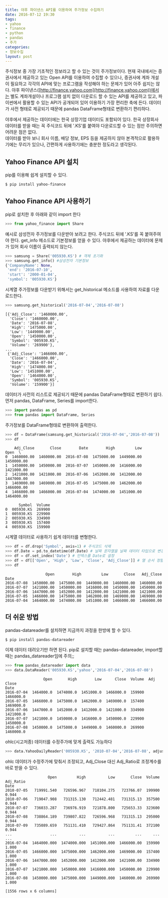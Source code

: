 ```yaml
---
title: 야후 파이낸스 API를 이용하여 주가정보 수집하기
date: 2016-07-12 19:30
tags:
- yahoo
- finance
- python
- pandas
- 주가
categories:
- 정보수집
layout: post
---
```


주식정보 중 가장 기초적인 정보라고 할 수 있는 것이 주가정보이다. 현재 국내에서는 증권사에서 제공하고 있는 Open API를 이용하여 수집할 수 있으나, 증권사에 계좌 개설이 필요하고 각각의 API에 맞는 프로그램을 작성해야 하는 문제가 있어 아주 쉽지는 않다. 야후 파이낸스([http://finance.yahoo.com](http://finance.yahoo.com))에서는 별도 계좌개설이나 프로그램 설치 없이 다운로드 할 수 있는 API를 제공하고 있고, 파이썬에서 활용할 수 있는 API가 공개되어 있어 이용하기 가장 편리한 축에 든다. 데이터가 사전 형태로 제공되기 때문에 pandas DataFrame형태로 변환하기 편리하다.

야후에서 제공하는 데이터에는 한국 상장기업 데이터도 포함되어 있다. 한국 상장회사 데이터를 받을 때는 꼭 주식코드 뒤에 '.KS'를 붙여야 다운로드할 수 있는 점만 주의하면 어려운 점은 없다.  
데이터를 받아 보니 회사 이름, 배당 정보, EPS 등을 제공하지 않아 본격적으로 활용하기에는 무리가 있으나, 간편하게 사용하기에는 충분한 정도라고 생각된다.

## Yahoo Finance API 설치

pip를 이용해 쉽게 설치할 수 있다.

```bash
$ pip install yahoo-finance
```

## Yahoo Finance API 사용하기

pip로 설치한 후 아래와 같이 import 한다

```python
>>> from yahoo_finance import Share
```

예시로 삼성전자 주가정보를 다운받아 보려고 한다. 주식코드 뒤에 '.KS'를 꼭 붙여주여야 한다. get_info 메소드로 기본정보를 얻을 수 있다. 야후에서 제공하는 데이터에 문제가 있어 회사 이름이 출력되지 않는다.

```python
>>> samsung = Share('005930.KS') # 객체 초기화
>>> samsung.get_info() #삼성전자 기본정보
{'CompanyName': None,
 'end': '2016-07-10',
 'start': '2000-01-04',
 'symbol': '005930.KS'}
```


시계열 주가정보를 다운받기 위해서는 get_historical 메소드를 사용하여 자료를 다운로드한다.  

```python
>>> samsung.get_historical('2016-07-04','2016-07-08')
```
```
[{'Adj_Close': '1460000.00',
  'Close': '1460000.00',
  'Date': '2016-07-08',
  'High': '1475000.00',
  'Low': '1449000.00',
  'Open': '1450000.00',
  'Symbol': '005930.KS',
  'Volume': '269900'},
...
 {'Adj_Close': '1466000.00',
  'Close': '1466000.00',
  'Date': '2016-07-04',
  'High': '1474000.00',
  'Low': '1451000.00',
  'Open': '1464000.00',
  'Symbol': '005930.KS',
  'Volume': '159900'}]
```

데이터가 사전의 리스트로 제공되기 때문에 pandas DataFrame형태로 변환하기 쉽다. 먼저 pandas, DataFrame, Series를 import한다.

```python
>>> import pandas as pd
>>> from pandas import DataFrame, Series
```

주가정보를 DataFrame형태로 변환하여 출력한다.

```python
>>> df = DataFrame(samsung.get_historical('2016-07-04','2016-07-08'))
>>> df
```
```
    Adj_Close       Close        Date        High         Low        Open  \
0  1460000.00  1460000.00  2016-07-08  1475000.00  1449000.00  1450000.00   
1  1450000.00  1450000.00  2016-07-07  1450000.00  1416000.00  1421000.00   
2  1421000.00  1421000.00  2016-07-06  1452000.00  1412000.00  1447000.00   
3  1469000.00  1469000.00  2016-07-05  1475000.00  1462000.00  1466000.00   
4  1466000.00  1466000.00  2016-07-04  1474000.00  1451000.00  1464000.00   

      Symbol  Volume  
0  005930.KS  269900  
1  005930.KS  229900  
2  005930.KS  334900  
3  005930.KS  157400  
4  005930.KS  159900  
```

시계열 데이터로 사용하기 쉽게 데이터를 변형한다.

```python
>>> df = df.drop('Symbol', axis=1) # 주식코드 삭제
>>> df.Date = pd.to_datetime(df.Date) # 날짜 문자열을 날짜 데이터 타입으로 변경
>>> df = df.set_index('Date') # 인덱스를 Date로 설정
>>> df = df[['Open', 'High', 'Low', 'Close', 'Adj_Close']] # 열 순서 정렬
>>> df
```
```
                  Open        High         Low       Close   Adj_Close
Date                                                                  
2016-07-08  1450000.00  1475000.00  1449000.00  1460000.00  1460000.00
2016-07-07  1421000.00  1450000.00  1416000.00  1450000.00  1450000.00
2016-07-06  1447000.00  1452000.00  1412000.00  1421000.00  1421000.00
2016-07-05  1466000.00  1475000.00  1462000.00  1469000.00  1469000.00
2016-07-04  1464000.00  1474000.00  1451000.00  1466000.00  1466000.00
```

## 더 쉬운 방법
pandas-datareader를 설치하면 지금까지 과정을 한방에 할 수 있다.

```bash
$ pip install pandas-datareader
```

이제 데이터 데려오기만 하면 된다. pip로 설치할 때는 pandas-datareader, import할 때는 pandas_datareader임에 주의;;

```python
>>> from pandas_datareader import data
>>> data.DataReader('005930.KS','yahoo','2016-07-04','2016-07-08')
```
```
                 Open       High        Low      Close  Volume  Adj Close
Date                                                                     
2016-07-04  1464000.0  1474000.0  1451000.0  1466000.0  159900  1466000.0
2016-07-05  1466000.0  1475000.0  1462000.0  1469000.0  157400  1469000.0
2016-07-06  1447000.0  1452000.0  1412000.0  1421000.0  334900  1421000.0
2016-07-07  1421000.0  1450000.0  1416000.0  1450000.0  229900  1450000.0
2016-07-08  1450000.0  1475000.0  1449000.0  1460000.0  269900  1460000.0
```

ohlc(시고저종) 데이터를 수정주가에 맞게 출력도 가능하다

```python
>>> data.YahooDailyReader('005930.KS', '2010-07-04','2016-07-08', adjust_price=True).read()
```

ohlc 데이터가 수정주가에 맞춰서 조정되고, Adj\_Close 대신 Adj\_Ratio로 조정계수를 바로 받을 수 있다. 

```
                   Open         High          Low       Close  Volume  Adj_Ratio
Date                                                                            
2010-07-05   719991.540   726596.967   718104.275   723766.07  199900      0.944
2010-07-06   719047.908   731315.130   712442.481   731315.13  357500      0.944
2010-07-07   736033.287   736976.919   721878.800   725653.33  323600      0.944
2010-07-08   738864.189   739807.822   726596.968   731315.13  295000      0.944
2010-07-09   735089.659   751131.410   729427.864   751131.41  372100      0.944
...                 ...          ...          ...         ...     ...        ...
2016-07-04  1464000.000  1474000.000  1451000.000  1466000.00  159900      1.000
2016-07-05  1466000.000  1475000.000  1462000.000  1469000.00  157400      1.000
2016-07-06  1447000.000  1452000.000  1412000.000  1421000.00  334900      1.000
2016-07-07  1421000.000  1450000.000  1416000.000  1450000.00  229900      1.000
2016-07-08  1450000.000  1475000.000  1449000.000  1460000.00  269900      1.000

[1556 rows x 6 columns]
```
